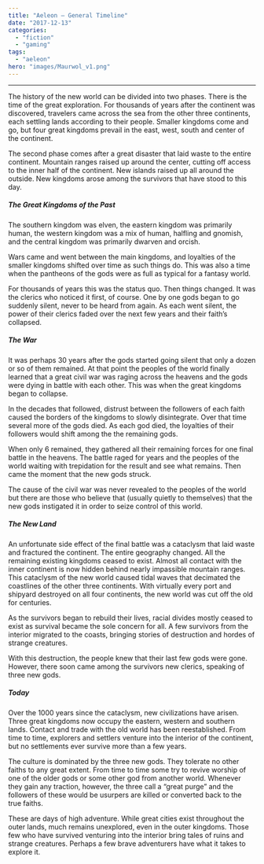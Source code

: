```yaml
---
title: "Aeleon – General Timeline"
date: "2017-12-13"
categories: 
  - "fiction"
  - "gaming"
tags: 
  - "aeleon"
hero: "images/Maurwol_v1.png"
---
```


* * *

The history of the new world can be divided into two phases. There is the time of the great exploration. For thousands of years after the continent was discovered, travelers came across the sea from the other three continents, each settling lands according to their people. Smaller kingdoms come and go, but four great kingdoms prevail in the east, west, south and center of the continent.

The second phase comes after a great disaster that laid waste to the entire continent. Mountain ranges raised up around the center, cutting off access to the inner half of the continent. New islands raised up all around the outside. New kingdoms arose among the survivors that have stood to this day.

##### The Great Kingdoms of the Past

The southern kingdom was elven, the eastern kingdom was primarily human, the western kingdom was a mix of human, halfling and gnomish, and the central kingdom was primarily dwarven and orcish.

Wars came and went between the main kingdoms, and loyalties of the smaller kingdoms shifted over time as such things do. This was also a time when the pantheons of the gods were as full as typical for a fantasy world.

For thousands of years this was the status quo. Then things changed. It was the clerics who noticed it first, of course. One by one gods began to go suddenly silent, never to be heard from again. As each went silent, the power of their clerics faded over the next few years and their faith’s collapsed.

##### The War

It was perhaps 30 years after the gods started going silent that only a dozen or so of them remained. At that point the peoples of the world finally learned that a great civil war was raging across the heavens and the gods were dying in battle with each other. This was when the great kingdoms began to collapse.

In the decades that followed, distrust between the followers of each faith caused the borders of the kingdoms to slowly disintegrate. Over that time several more of the gods died. As each god died, the loyalties of their followers would shift among the the remaining gods.

When only 6 remained, they gathered all their remaining forces for one final battle in the heavens. The battle raged for years and the peoples of the world waiting with trepidation for the result and see what remains. Then came the moment that the new gods struck.

The cause of the civil war was never revealed to the peoples of the world but there are those who believe that (usually quietly to themselves) that the new gods instigated it in order to seize control of this world.

##### The New Land

An unfortunate side effect of the final battle was a cataclysm that laid waste and fractured the continent. The entire geography changed. All the remaining existing kingdoms ceased to exist. Almost all contact with the inner continent is now hidden behind nearly impassible mountain ranges. This cataclysm of the new world caused tidal waves that decimated the coastlines of the other three continents. With virtually every port and shipyard destroyed on all four continents, the new world was cut off the old for centuries.

As the survivors began to rebuild their lives, racial divides mostly ceased to exist as survival became the sole concern for all. A few survivors from the interior migrated to the coasts, bringing stories of destruction and hordes of strange creatures.

With this destruction, the people knew that their last few gods were gone. However, there soon came among the survivors new clerics, speaking of three new gods.

##### Today

Over the 1000 years since the cataclysm, new civilizations have arisen. Three great kingdoms now occupy the eastern, western and southern lands. Contact and trade with the old world has been reestablished. From time to time, explorers and settlers venture into the interior of the continent, but no settlements ever survive more than a few years.

The culture is dominated by the three new gods. They tolerate no other faiths to any great extent. From time to time some try to revive worship of one of the older gods or some other god from another world. Whenever they gain any traction, however, the three call a “great purge” and the followers of these would be usurpers are killed or converted back to the true faiths.

These are days of high adventure. While great cities exist throughout the outer lands, much remains unexplored, even in the outer kingdoms. Those few who have survived venturing into the interior bring tales of ruins and strange creatures. Perhaps a few brave adventurers have what it takes to explore it.
